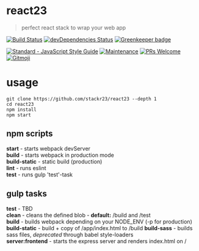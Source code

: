 # react23
> perfect react stack to wrap your web app

[![Build Status](https://travis-ci.com/stackr23/react23.svg?branch=master)](https://travis-ci.com/stackr23/react23)
[![devDependencies Status](https://david-dm.org/stackr23/react23/dev-status.svg)](https://david-dm.org/stackr23/react23?type=dev)
[![Greenkeeper badge](https://badges.greenkeeper.io/stackr23/react23.svg)](https://greenkeeper.io/)

<a href="https://standardjs.com"><img src="https://img.shields.io/badge/code_style-standard-brightgreen.svg" alt="Standard - JavaScript Style Guide"></a>
[![Maintenance][maintenance-img]][maintenance-url]
[![PRs Welcome][pr-welcome]](http://makeapullrequest.com)
<a href="https://gitmoji.carloscuesta.me">
    <img src="https://img.shields.io/badge/gitmoji-%20😜%20😍-FFDD67.svg?style=flat-square"
         alt="Gitmoji">
</a>

[maintenance-img]: https://img.shields.io/badge/Maintained%3F-yes-green.svg
[maintenance-url]: https://GitHub.com/Doubleu23/tailored-react-env/graphs/commit-activity
[pr-welcome]: https://img.shields.io/badge/PRs-welcome-brightgreen.svg?style=flat-square

# usage
```
git clone https://github.com/stackr23/react23 --depth 1
cd react23
npm install
npm start 
```

## npm scripts  
__start__ - starts webpack devServer  
__build__ - starts webpack in production mode  
__build-static__ - static build (production)  
__lint__ - runs eslint  
__test__ - runs gulp 'test'-task  

## gulp tasks
__test__ - TBD  
__clean__ - cleans the defined blob - __default:__ /build and /test  
__build__ - builds webpack depending on your NODE_ENV (-p for production)  
__build-static__ - build + copy of /app/index.html to /build
__build-sass__ - builds sass files, _deprecated_ through babel style-loaders  
__server:frontend__ - starts the express server and renders index.html on /  
